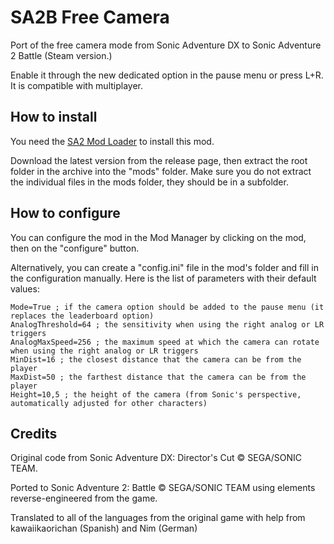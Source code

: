 # SA2B Free Camera
Port of the free camera mode from Sonic Adventure DX to Sonic Adventure 2 Battle (Steam version.)

Enable it through the new dedicated option in the pause menu or press L+R. It is compatible with multiplayer.

## How to install

You need the [SA2 Mod Loader](https://github.com/X-Hax/sa2-mod-loader) to install this mod.

Download the latest version from the release page, then extract the root folder in the archive into the "mods" folder. Make sure you do not extract the individual files in the mods folder, they should be in a subfolder.

## How to configure

You can configure the mod in the Mod Manager by clicking on the mod, then on the "configure" button.

Alternatively, you can create a "config.ini" file in the mod's folder and fill in the configuration manually. Here is the list of parameters with their default values:

```
Mode=True ; if the camera option should be added to the pause menu (it replaces the leaderboard option)
AnalogThreshold=64 ; the sensitivity when using the right analog or LR triggers
AnalogMaxSpeed=256 ; the maximum speed at which the camera can rotate when using the right analog or LR triggers
MinDist=16 ; the closest distance that the camera can be from the player
MaxDist=50 ; the farthest distance that the camera can be from the player
Height=10,5 ; the height of the camera (from Sonic's perspective, automatically adjusted for other characters)
```

## Credits

Original code from Sonic Adventure DX: Director's Cut © SEGA/SONIC TEAM.

Ported to Sonic Adventure 2: Battle © SEGA/SONIC TEAM using elements reverse-engineered from the game.

Translated to all of the languages from the original game with help from kawaiikaorichan (Spanish) and Nim (German)
